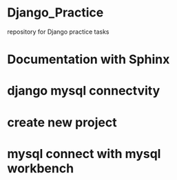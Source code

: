 # Django_Practice
repository for Django practice tasks
# Documentation with Sphinx
# django mysql connectvity
# create new project
# mysql connect with mysql workbench
